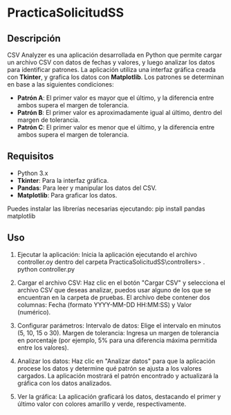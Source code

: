 # PracticaSolicitudSS

## Descripción

CSV Analyzer es una aplicación desarrollada en Python que permite cargar un archivo CSV con datos de fechas y valores, y luego analizar los datos para identificar patrones. La aplicación utiliza una interfaz gráfica creada con **Tkinter**, y grafica los datos con **Matplotlib**. Los patrones se determinan en base a las siguientes condiciones:

- **Patrón A**: El primer valor es mayor que el último, y la diferencia entre ambos supera el margen de tolerancia.
- **Patrón B**: El primer valor es aproximadamente igual al último, dentro del margen de tolerancia.
- **Patrón C**: El primer valor es menor que el último, y la diferencia entre ambos supera el margen de tolerancia.

## Requisitos

- Python 3.x
- **Tkinter**: Para la interfaz gráfica.
- **Pandas**: Para leer y manipular los datos del CSV.
- **Matplotlib**: Para graficar los datos.

Puedes instalar las librerías necesarias ejecutando:
pip install pandas matplotlib

## Uso

1. Ejecutar la aplicación: 
Inicia la aplicación ejecutando el archivo controller.oy dentro del carpeta PracticaSolicitudSS\controllers> .
python controller.py

2. Cargar el archivo CSV:
Haz clic en el botón "Cargar CSV" y selecciona el archivo CSV que deseas analizar, puedos usar alguno de los que se encuentran en la carpeta de pruebas.
El archivo debe contener dos columnas: Fecha (formato YYYY-MM-DD HH:MM:SS) y Valor (numérico).

3. Configurar parámetros:
Intervalo de datos: Elige el intervalo en minutos (5, 10, 15 o 30).
Margen de tolerancia: Ingresa un margen de tolerancia en porcentaje (por ejemplo, 5% para una diferencia máxima permitida entre los valores).

4. Analizar los datos:
Haz clic en "Analizar datos" para que la aplicación procese los datos y determine qué patrón se ajusta a los valores cargados.
La aplicación mostrará el patrón encontrado y actualizará la gráfica con los datos analizados.

5. Ver la gráfica:
La aplicación graficará los datos, destacando el primer y último valor con colores amarillo y verde, respectivamente.